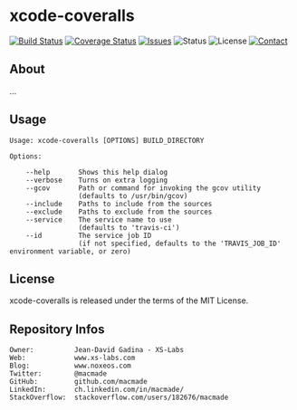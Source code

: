 xcode-coveralls
===============

[![Build Status](https://img.shields.io/travis/macmade/xcode-coveralls.svg?branch=master&style=flat)](https://travis-ci.org/macmade/xcode-coveralls)
[![Coverage Status](https://img.shields.io/coveralls/macmade/xcode-coveralls.svg?branch=master&style=flat)](https://coveralls.io/r/macmade/xcode-coveralls)
[![Issues](http://img.shields.io/github/issues/macmade/xcode-coveralls.svg?style=flat)](https://github.com/macmade/xcode-coveralls/issues)
![Status](https://img.shields.io/badge/status-active-brightgreen.svg?style=flat)
![License](https://img.shields.io/badge/license-mit-brightgreen.svg?style=flat)
[![Contact](https://img.shields.io/badge/contact-@macmade-blue.svg?style=flat)](https://twitter.com/macmade)

About
-----

...

Usage
-----

    Usage: xcode-coveralls [OPTIONS] BUILD_DIRECTORY
    
    Options:
        
        --help       Shows this help dialog
        --verbose    Turns on extra logging
        --gcov       Path or command for invoking the gcov utility
                     (defaults to /usr/bin/gcov)
        --include    Paths to include from the sources
        --exclude    Paths to exclude from the sources
        --service    The service name to use
                     (defaults to 'travis-ci')
        --id         The service job ID
                     (if not specified, defaults to the 'TRAVIS_JOB_ID' environment variable, or zero)

License
-------

xcode-coveralls is released under the terms of the MIT License.

Repository Infos
----------------

    Owner:			Jean-David Gadina - XS-Labs
    Web:			www.xs-labs.com
    Blog:			www.noxeos.com
    Twitter:		@macmade
    GitHub:			github.com/macmade
    LinkedIn:		ch.linkedin.com/in/macmade/
    StackOverflow:	stackoverflow.com/users/182676/macmade
